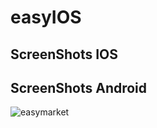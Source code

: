 # easyIOS

## ScreenShots IOS

## ScreenShots Android
![easymarket](https://cloud.githubusercontent.com/assets/19161796/21081248/afdf5666-bf98-11e6-9031-f6df4633748b.png)

